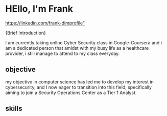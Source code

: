 # HEllo, I'm Frank
<https://linkedin.com/frank-dimprofile">

{Brief Introduction}

I am currently taking onllne Cyber Security class in Google-Coursera and i am a dedicated person that amidst with my busy life as a healthcare provider, i still manage to attend to my class everyday.

## objective
my objective in computer science has led me to develop my interest in cybersecurity, and I now eager to transition into this field, specifically aiming to join a Security Operations Center as a Tier 1 Analyst.

## skills
